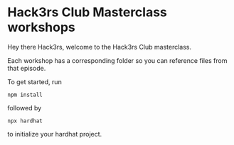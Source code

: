 # Hack3rs Club Masterclass workshops

Hey there Hack3rs, welcome to the Hack3rs Club masterclass.

Each workshop has a corresponding folder so you can reference files from that episode.

To get started, run
```
npm install
```
followed by 
```
npx hardhat
```
to initialize your hardhat project.